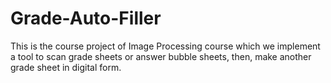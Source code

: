 # Grade-Auto-Filler
This is the course project of Image Processing course which we implement a tool to scan grade sheets or answer bubble sheets, then, make another grade sheet in digital form.

